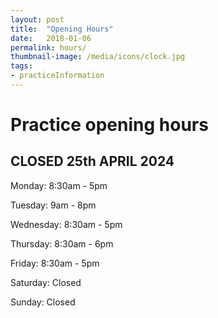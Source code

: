 ```yaml
---
layout: post
title:  "Opening Hours"
date:   2018-01-06
permalink: hours/
thumbnail-image: /media/icons/clock.jpg
tags: 
- practiceInformation
---
```


# Practice opening hours

## CLOSED 25th APRIL 2024

Monday: 8:30am - 5pm

Tuesday: 9am - 8pm

Wednesday: 8:30am - 5pm

Thursday: 8:30am - 6pm

Friday: 8:30am - 5pm

Saturday: Closed

Sunday: Closed